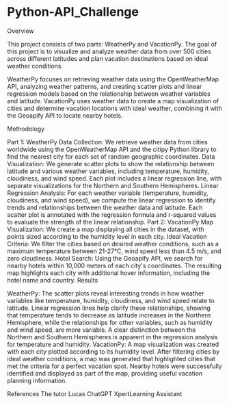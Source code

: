 # Python-API_Challenge
Overview

This project consists of two parts: WeatherPy and VacationPy. The goal of this project is to visualize and analyze weather data from over 500 cities across different latitudes and plan vacation destinations based on ideal weather conditions.

WeatherPy focuses on retrieving weather data using the OpenWeatherMap API, analyzing weather patterns, and creating scatter plots and linear regression models based on the relationship between weather variables and latitude. VacationPy uses weather data to create a map visualization of cities and determine vacation locations with ideal weather, combining it with the Geoapify API to locate nearby hotels.

Methodology

Part 1: WeatherPy
Data Collection:
We retrieve weather data from cities worldwide using the OpenWeatherMap API and the citipy Python library to find the nearest city for each set of random geographic coordinates.
Data Visualization:
We generate scatter plots to show the relationship between latitude and various weather variables, including temperature, humidity, cloudiness, and wind speed.
Each plot includes a linear regression line, with separate visualizations for the Northern and Southern Hemispheres.
Linear Regression Analysis:
For each weather variable (temperature, humidity, cloudiness, and wind speed), we compute the linear regression to identify trends and relationships between the weather data and latitude.
Each scatter plot is annotated with the regression formula and r-squared values to evaluate the strength of the linear relationship.
Part 2: VacationPy
Map Visualization:
We create a map displaying all cities in the dataset, with points sized according to the humidity level in each city.
Ideal Vacation Criteria:
We filter the cities based on desired weather conditions, such as a maximum temperature between 21-27°C, wind speed less than 4.5 m/s, and zero cloudiness.
Hotel Search:
Using the Geoapify API, we search for nearby hotels within 10,000 meters of each city's coordinates.
The resulting map highlights each city with additional hover information, including the hotel name and country.
Results

WeatherPy:
The scatter plots reveal interesting trends in how weather variables like temperature, humidity, cloudiness, and wind speed relate to latitude.
Linear regression lines help clarify these relationships, showing that temperature tends to decrease as latitude increases in the Northern Hemisphere, while the relationships for other variables, such as humidity and wind speed, are more variable.
A clear distinction between the Northern and Southern Hemispheres is apparent in the regression analysis for temperature and humidity.
VacationPy:
A map visualization was created with each city plotted according to its humidity level.
After filtering cities by ideal weather conditions, a map was generated that highlighted cities that met the criteria for a perfect vacation spot.
Nearby hotels were successfully identified and displayed as part of the map, providing useful vacation planning information.

References
The tutor Lucas
ChatGPT
XpertLearning Assistant
